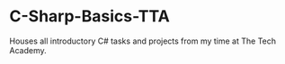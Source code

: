 # C-Sharp-Basics-TTA
Houses all introductory C# tasks and projects from my time at The Tech Academy.
